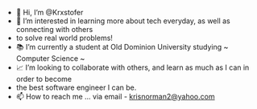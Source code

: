 - 👋 Hi, I’m @Krxstofer
- 👀 I’m interested in learning more about tech everyday, as well as connecting with others
- to solve real world problems!
- 📚 I’m currently a student at Old Dominion University studying ~ Computer Science ~
- 📈 I’m looking to collaborate with others, and learn as much as I can in order to become 
- the best software engineer I can be. 
- 📫 How to reach me ... via email - krisnorman2@yahoo.com
